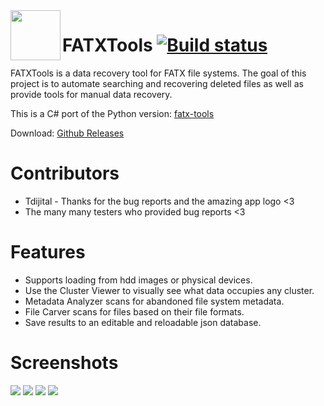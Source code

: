 <img align="left" width="80" height="80" src="FATXTools/appicon.ico"> 

# FATXTools [![Build status](https://ci.appveyor.com/api/projects/status/ua22jsn54pr1398c/branch/master?svg=true)](https://ci.appveyor.com/project/aerosoul94/fatxtools/build/artifacts)
FATXTools is a data recovery tool for FATX file systems. The goal of this project is to automate searching and recovering deleted files as well as provide tools for manual data recovery.

This is a C# port of the Python version: [fatx-tools](https://github.com/aerosoul94/fatx-tools)

Download: [Github Releases](https://github.com/aerosoul94/FATXTools/releases)

# Contributors
* Tdijital - Thanks for the bug reports and the amazing app logo <3
* The many many testers who provided bug reports <3

# Features
* Supports loading from hdd images or physical devices.
* Use the Cluster Viewer to visually see what data occupies any cluster.
* Metadata Analyzer scans for abandoned file system metadata.
* File Carver scans for files based on their file formats.
* Save results to an editable and reloadable json database.

# Screenshots
![](Screenshots/FATXTools_2020-10-26_11-03-21.png)
![](Screenshots/FATXTools_2020-10-26_11-04-26.png)
![](Screenshots/FATXTools_2020-10-26_11-07-02.png)
![](Screenshots/FATXTools_2020-10-26_11-09-07.png)
